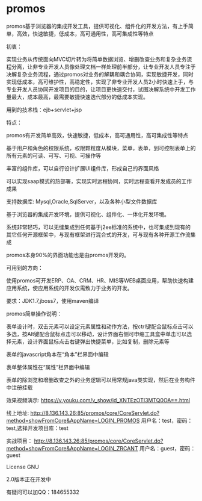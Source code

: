 # promos
promos基于浏览器的集成开发工具，提供可视化、组件化的开发方法，有上手简单，高效，快速敏捷，低成本，高可通用性，高可集成性等特点


初衷：

实现业务从传统面向MVC切片转为将简单数据浏览、增删改查业务和复杂业务流程分离，让非专业开发人员像处理文档一样处理前半部分，让专业开发人员专注于决解复杂业务流程，通过promos对业务的解耦和耦合协同，实现敏捷开发，同时实现低成本，高可维护性，高稳定性，实现了非专业开发人员2小时快速上手，与专业开发人员协同开发项目的目的，让项目更快速交付，试图决解系统中开发工作量最大，成本最高，最需要敏捷快速迭代部分的低成本实现。

用到的技术栈：ejb+servlet+jsp


特点：

promos有开发简单高效，快速敏捷，低成本，高可通用性，高可集成性等特点

基于用户和角色的权限系统，权限颗粒度从模块，菜单，表单，到可控制表单上的所有元素的可读、可写、可视、可操作等

丰富的组件库，可以自行设计扩展UI组件库，形成自己的界面风格

可以实现saap模式的热部署，实现实时远程协同，实时远程查看开发成员的工作成果


支持数据库: Mysql,Oracle,SqlServer，以及各种小型文件数据库


基于浏览器的集成开发环境，提供可视化、组件化、一体化开发环境。

系统非常轻巧，可以无缝集成到任何基于j2ee标准的系统中，也可集成到现有的其它任何开源框架中，与现有框架进行混合式的开发，可与现有各种开源工作流集成

promos本身90%的界面功能也是由promos开发的。


可用到的方向：

使用promos可开发ERP、OA、CRM、HR、MIS等WEB桌面应用，帮助快速构建应用系统，使应用系统的开发仅需致力于业务的开发。


要求：JDK1.7,jboss7，使用maven编译



promos简单操作说明：

表单设计时，双击元素可以设定元素属性和动作方法，按ctrl键配合鼠标点击可以多选，按Alt键配合鼠标点击可以移动，设计界面右侧可申缩工具盒中单击可以选择元素，设计界面鼠标点击右键弹出快捷菜单，比如复制，删除元素等

表单的javascript角本在“角本”栏界面中编辑

表单整体属性在“属性”栏界面中编辑

表单的除浏览和增删改查之外的业务逻辑可以用常规java类实现，然后在业务构件中注册挂载


效果视频演示:
https://v.youku.com/v_show/id_XNTEzOTI3MTQ0OA==.html

线上地址:
http://8.136.143.26:85/promos/core/CoreServlet.do?method=showFromCore&AppName=LOGIN_PROMOS
用户名：test，密码：test,选择开发项目库：test

实战项目：
http://8.136.143.26:85/promos/core/CoreServlet.do?method=showFromCore&AppName=LOGIN_ZRCANT
用户名：guest，密码：guest

License
GNU

2.0版本正在开发中

有疑问可以加QQ：184655332
